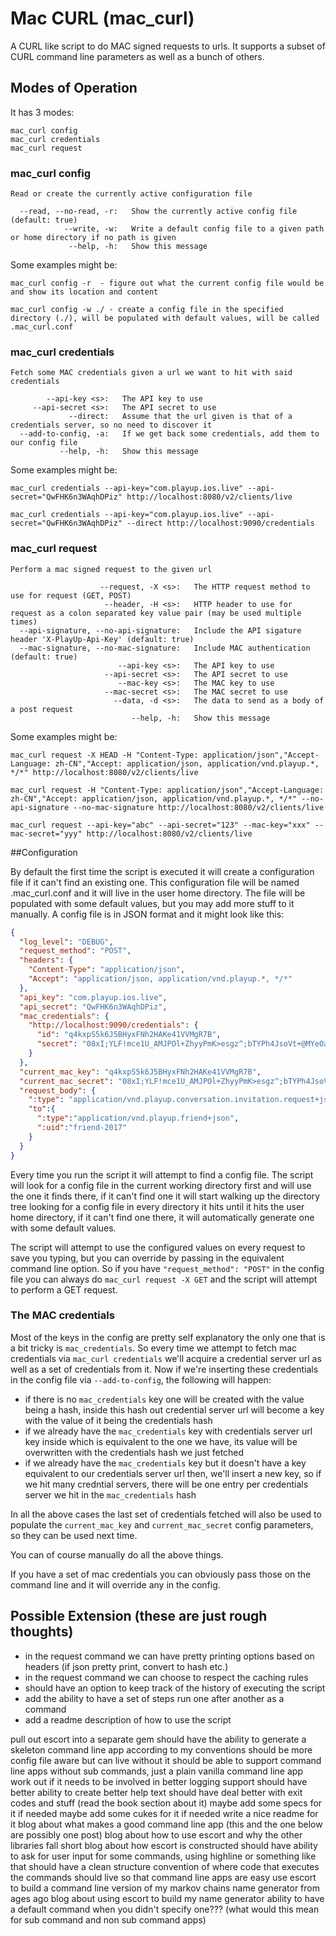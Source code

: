 # Mac CURL (mac_curl)

A CURL like script to do MAC signed requests to urls. It supports a subset of CURL command line parameters as well as a bunch of others.

## Modes of Operation

It has 3 modes:

```
mac_curl config
mac_curl credentials
mac_curl request
```

### mac_curl config

```
Read or create the currently active configuration file

  --read, --no-read, -r:   Show the currently active config file (default: true)
            --write, -w:   Write a default config file to a given path or home directory if no path is given
             --help, -h:   Show this message
```

Some examples might be:

```
mac_curl config -r  - figure out what the current config file would be and show its location and content

mac_curl config -w ./ - create a config file in the specified directory (./), will be populated with default values, will be called .mac_curl.conf
```

### mac_curl credentials

```
Fetch some MAC credentials given a url we want to hit with said credentials

        --api-key <s>:   The API key to use
     --api-secret <s>:   The API secret to use
             --direct:   Assume that the url given is that of a credentials server, so no need to discover it
  --add-to-config, -a:   If we get back some credentials, add them to our config file
           --help, -h:   Show this message
```

Some examples might be:

```
mac_curl credentials --api-key="com.playup.ios.live" --api-secret="QwFHK6n3WAqhDPiz" http://localhost:8080/v2/clients/live

mac_curl credentials --api-key="com.playup.ios.live" --api-secret="QwFHK6n3WAqhDPiz" --direct http://localhost:9090/credentials
```

### mac_curl request

```
Perform a mac signed request to the given url

                    --request, -X <s>:   The HTTP request method to use for request (GET, POST)
                     --header, -H <s>:   HTTP header to use for request as a colon separated key value pair (may be used multiple times)
  --api-signature, --no-api-signature:   Include the API sigature header 'X-PlayUp-Api-Key' (default: true)
  --mac-signature, --no-mac-signature:   Include MAC authentication (default: true)
                        --api-key <s>:   The API key to use
                     --api-secret <s>:   The API secret to use
                        --mac-key <s>:   The MAC key to use
                     --mac-secret <s>:   The MAC secret to use
                       --data, -d <s>:   The data to send as a body of a post request
                           --help, -h:   Show this message
```

Some examples might be:

```
mac_curl request -X HEAD -H "Content-Type: application/json","Accept-Language: zh-CN","Accept: application/json, application/vnd.playup.*, */*" http://localhost:8080/v2/clients/live

mac_curl request -H "Content-Type: application/json","Accept-Language: zh-CN","Accept: application/json, application/vnd.playup.*, */*" --no-api-signature --no-mac-signature http://localhost:8080/v2/clients/live

mac_curl request --api-key="abc" --api-secret="123" --mac-key="xxx" --mac-secret="yyy" http://localhost:8080/v2/clients/live

```

##Configuration

By default the first time the script is executed it will create a configuration file if it can't find an existing one. This configuration file will be named .mac_curl.conf and it will live in the user home directory. The file will be populated with some default values, but you may add more stuff to it manually. A config file is in JSON format and it might look like this:

```json
{
  "log_level": "DEBUG",
  "request_method": "POST",
  "headers": {
    "Content-Type": "application/json",
    "Accept": "application/json, application/vnd.playup.*, */*"
  },
  "api_key": "com.playup.ios.live",
  "api_secret": "QwFHK6n3WAqhDPiz",
  "mac_credentials": {
    "http://localhost:9090/credentials": {
      "id": "q4kxpS5k6J5BHyxFNh2HAKe41VVMgR7B",
      "secret": "08xI;YLF!mce1U_AMJPOl+ZhyyPmK>esgz^;bTYPh4JsoVt+@MYeOabSfySA_nkkC"
    }
  },
  "current_mac_key": "q4kxpS5k6J5BHyxFNh2HAKe41VVMgR7B",
  "current_mac_secret": "08xI;YLF!mce1U_AMJPOl+ZhyyPmK>esgz^;bTYPh4JsoVt+@MYeOabSfySA_nkkC",
  "request_body": {
    ":type": "application/vnd.playup.conversation.invitation.request+json",
    "to":{
      ":type":"application/vnd.playup.friend+json",
      ":uid":"friend-2017"
    }
  }
}
```

Every time you run the script it will attempt to find a config file. The script will look for a config file in the current working directory first and will use the one it finds there, if it can't find one it will start walking up the directory tree looking for a config file in every directory it hits until it hits the user home directory, if it can't find one there, it will automatically generate one with some default values.

The script will attempt to use the configured values on every request to save you typing, but you can override by passing in the equivalent command line option. So if you have `"request_method": "POST"` in the config file you can always do `mac_curl request -X GET` and the script will attempt to perform a GET request.

### The MAC credentials

Most of the keys in the config are pretty self explanatory the only one that is a bit tricky is `mac_credentials`. So every time we attempt to fetch mac credentials via `mac_curl credentials` we'll acquire a credential server url as well as a set of credentials from it. Now if we're inserting these credentials in the config file via `--add-to-config`, the following will happen:

- if there is no `mac_credentials` key one will be created with the value being a hash, inside this hash out credential server url will become a key with the value of it being the credentials hash
- if we already have the `mac_credentials` key with credentials server url key inside which is equivalent to the one we have, its value will be overwritten with the credentials hash we just fetched
- if we already have the `mac_credentials` key but it doesn't have a key equivalent to our credentials server url then, we'll insert a new key, so if we hit many credntial servers, there will be one entry per credentials server we hit in the `mac_credentials` hash

In all the above cases the last set of credentials fetched will also be used to populate the `current_mac_key` and `current_mac_secret` config parameters, so they can be used next time.

You can of course manually do all the above things.

If you have a set of mac credentials you can obviously pass those on the command line and it will override any in the config.




## Possible Extension (these are just rough thoughts)
- in the request command we can have pretty printing options based on headers (if json pretty print, convert to hash etc.)
- in the request command we can choose to respect the caching rules
- should have an option to keep track of the history of executing the script
- add the ability to have a set of steps run one after another as a command
- add a readme description of how to use the script




pull out escort into a separate gem
  should have the ability to generate a skeleton command line app according to my conventions
  should be more config file aware but can live without it
  should be able to support command line apps without sub commands, just a plain vanilla command line app
  work out if it needs to be involved in better logging support
  should have better ability to create better help text
  should have deal better with exit codes and stuff (read the book section about it)
  maybe add some specs for it if needed
  maybe add some cukes for it if needed
  write a nice readme for it
  blog about what makes a good command line app (this and the one below are possibly one post)
  blog about how to use escort and why the other libraries fall short
  blog about how escort is constructed
  should have ability to ask for user input for some commands, using highline or something like that
  should have a clean structure convention of where code that executes the commands should live so that command line apps are easy
  use escort to build a command line version of my markov chains name generator from ages ago
  blog about using escort to build my name generator
  ability to have a default command when you didn't specify one??? (what would this mean for sub command and non sub command apps)

